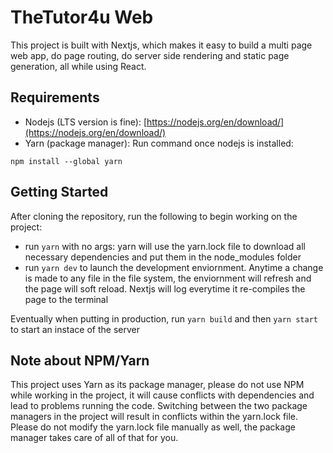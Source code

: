 # TheTutor4u Web

This project is built with Nextjs, which makes it easy to build a multi page web app, do page routing, do server side rendering and static page generation, all while using React.

## Requirements

-   Nodejs (LTS version is fine): [https://nodejs.org/en/download/](https://nodejs.org/en/download/)
-   Yarn (package manager): Run command once nodejs is installed:

```shell
npm install --global yarn
```

## Getting Started

After cloning the repository, run the following to begin working on the project:

-   run `yarn` with no args: yarn will use the yarn.lock file to download all necessary dependencies and put them in the node_modules folder
-   run `yarn dev` to launch the development enviornment. Anytime a change is made to any file in the file system, the enviornment will refresh and the page will soft reload. Nextjs will log everytime it re-compiles the page to the terminal

Eventually when putting in production, run `yarn build` and then `yarn start` to start an instace of the server

## Note about NPM/Yarn

This project uses Yarn as its package manager, please do not use NPM while working in the project, it will cause conflicts with dependencies and lead to problems running the code. Switching between the two package managers in the project will result in conflicts within the yarn.lock file. Please do not modify the yarn.lock file manually as well, the package manager takes care of all of that for you.
